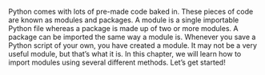 Python comes with lots of pre-made code baked in. These pieces of code are known as modules and packages. A module is a single importable Python file whereas a package is made up of two or more modules. A package can be imported the same way a module is. Whenever you save a Python script of your own, you have created a module. It may not be a very useful module, but that’s what it is. In this chapter, we will learn how to import modules using several different methods. Let’s get started!

